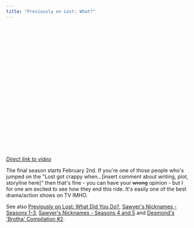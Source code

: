 ```yaml
---
title: "Previously on Lost: What?"
---
```

<p><object width="425" height="344"><param name="movie" value="http://www.youtube.com/v/GcatQSyRK6c&hl=en_US&fs=1&"></param><param name="allowFullScreen" value="true"></param><param name="allowscriptaccess" value="always"></param><embed src="http://www.youtube.com/v/GcatQSyRK6c&hl=en_US&fs=1&" type="application/x-shockwave-flash" allowscriptaccess="always" allowfullscreen="true" width="425" height="344"></embed></object></p>
<p><em><a href="http://www.youtube.com/watch?v=GcatQSyRK6c">Direct link to video</a></em></p>
<p>The final season starts February 2nd.  If you're one of those people who's jumped on the "Lost got crappy when...[insert comment about writing, plot, storyline here]" then that's fine - you can have your <strike>wrong</strike> opinion - but I for one am excited to see how they end this ride.  It's easily one of the best drama/action shows on TV IMHO.</p>
<p>See also <a href="http://www.youtube.com/watch?v=RgHYM0TZzO0">Previously on Lost: What Did You Do?</a>, <a href="http://www.youtube.com/watch?v=or_BGsW7Mgg">Sawyer's Nicknames - Seasons 1-3</a>, <a href="http://www.youtube.com/watch?v=ODByPPenRYk">Sawyer's Nicknames - Seasons 4 and 5</a> and <a href="http://www.youtube.com/watch?v=5Aqo8LWuNIs">Desmond's 'Brotha' Compilation #2</a>.</p>
